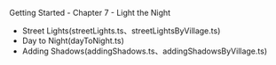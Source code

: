 Getting Started - Chapter 7 - Light the Night
- Street Lights(streetLights.ts、streetLightsByVillage.ts)
- Day to Night(dayToNight.ts)
- Adding Shadows(addingShadows.ts、addingShadowsByVillage.ts)